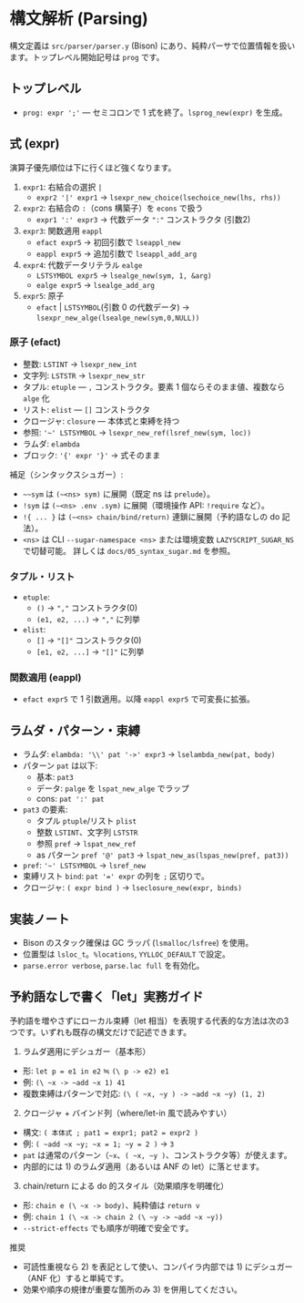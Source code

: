 # 構文解析 (Parsing)

構文定義は `src/parser/parser.y` (Bison) にあり、純粋パーサで位置情報を扱います。トップレベル開始記号は `prog` です。

## トップレベル

- `prog: expr ';'` — セミコロンで 1 式を終了。`lsprog_new(expr)` を生成。

## 式 (expr)

演算子優先順位は下に行くほど強くなります。

1. `expr1`: 右結合の選択 `|`
   - `expr2 '|' expr1` → `lsexpr_new_choice(lsechoice_new(lhs, rhs))`
2. `expr2`: 右結合の `:`（cons 構築子）を `econs` で扱う
   - `expr1 ':' expr3` → 代数データ `":"` コンストラクタ (引数2)
3. `expr3`: 関数適用 `eappl`
   - `efact expr5` → 初回引数で `lseappl_new`
   - `eappl expr5` → 追加引数で `lseappl_add_arg`
4. `expr4`: 代数データリテラル `ealge`
   - `LSTSYMBOL expr5` → `lsealge_new(sym, 1, &arg)`
   - `ealge expr5` → `lsealge_add_arg`
5. `expr5`: 原子
   - `efact` | `LSTSYMBOL`(引数 0 の代数データ) → `lsexpr_new_alge(lsealge_new(sym,0,NULL))`

### 原子 (efact)
- 整数: `LSTINT` → `lsexpr_new_int`
- 文字列: `LSTSTR` → `lsexpr_new_str`
- タプル: `etuple` — `,` コンストラクタ。要素 1 個ならそのまま値、複数なら `alge` 化
- リスト: `elist` — `[]` コンストラクタ
- クロージャ: `closure` — 本体式と束縛を持つ
- 参照: `'~' LSTSYMBOL` → `lsexpr_new_ref(lsref_new(sym, loc))`
- ラムダ: `elambda`
- ブロック: `'{' expr '}'` → 式そのまま

補足（シンタックスシュガー）:
- `~~sym` は `(~<ns> sym)` に展開（既定 ns は `prelude`）。
- `!sym` は `(~<ns> .env .sym)` に展開（環境操作 API: `!require` など）。
- `!{ ... }` は `(~<ns> chain/bind/return)` 連鎖に展開（予約語なしの do 記法）。
- `<ns>` は CLI `--sugar-namespace <ns>` または環境変数 `LAZYSCRIPT_SUGAR_NS` で切替可能。
詳しくは `docs/05_syntax_sugar.md` を参照。

### タプル・リスト
- `etuple`:
  - `()` → `","` コンストラクタ(0)
  - `(e1, e2, ...)` → `","` に列挙
- `elist`:
  - `[]` → `"[]"` コンストラクタ(0)
  - `[e1, e2, ...]` → `"[]"` に列挙

### 関数適用 (eappl)
- `efact expr5` で 1 引数適用。以降 `eappl expr5` で可変長に拡張。

## ラムダ・パターン・束縛

- ラムダ: `elambda: '\\' pat '->' expr3` → `lselambda_new(pat, body)`
- パターン `pat` は以下:
  - 基本: `pat3`
  - データ: `palge` を `lspat_new_alge` でラップ
  - cons: `pat ':' pat`
- `pat3` の要素:
  - タプル `ptuple`/リスト `plist`
  - 整数 `LSTINT`、文字列 `LSTSTR`
  - 参照 `pref` → `lspat_new_ref`
  - as パターン `pref '@' pat3` → `lspat_new_as(lspas_new(pref, pat3))`
- `pref`: `'~' LSTSYMBOL` → `lsref_new`
- 束縛リスト `bind`: `pat '=' expr` の列を `;` 区切りで。
- クロージャ: `( expr bind )` → `lseclosure_new(expr, binds)`

## 実装ノート
- Bison のスタック確保は GC ラッパ (`lsmalloc/lsfree`) を使用。
- 位置型は `lsloc_t`。`%locations`, `YYLLOC_DEFAULT` で設定。
- `parse.error verbose`, `parse.lac full` を有効化。

## 予約語なしで書く「let」実務ガイド

予約語を増やさずにローカル束縛（let 相当）を表現する代表的な方法は次の3つです。いずれも既存の構文だけで記述できます。

1) ラムダ適用にデシュガー（基本形）
- 形: `let p = e1 in e2` ≒ `(\ p -> e2) e1`
- 例: `(\ ~x -> ~add ~x 1) 41`
- 複数束縛はパターンで対応: `(\ ( ~x, ~y ) -> ~add ~x ~y) (1, 2)`

2) クロージャ + バインド列（where/let-in 風で読みやすい）
- 構文: `( 本体式 ; pat1 = expr1; pat2 = expr2 )`
- 例: `( ~add ~x ~y; ~x = 1; ~y = 2 )` → `3`
- `pat` は通常のパターン（`~x`、`( ~x, ~y )`、コンストラクタ等）が使えます。
- 内部的には 1) のラムダ適用（あるいは ANF の let）に落とせます。

3) chain/return による do 的スタイル（効果順序を明確化）
- 形: `chain e (\ ~x -> body)`、純粋値は `return v`
- 例: `chain 1 (\ ~x -> chain 2 (\ ~y -> ~add ~x ~y))`
- `--strict-effects` でも順序が明確で安全です。

推奨
- 可読性重視なら 2) を表記として使い、コンパイラ内部では 1) にデシュガー（ANF 化）すると単純です。
- 効果や順序の規律が重要な箇所のみ 3) を併用してください。
